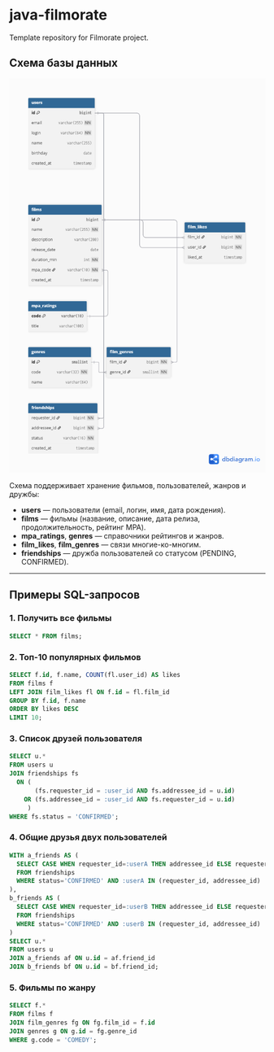 # java-filmorate

Template repository for Filmorate project.

## Схема базы данных

![Схема базы данных](docs/db-schema.png)

Схема поддерживает хранение фильмов, пользователей, жанров и дружбы:

- **users** — пользователи (email, логин, имя, дата рождения).
- **films** — фильмы (название, описание, дата релиза, продолжительность, рейтинг MPA).
- **mpa_ratings**, **genres** — справочники рейтингов и жанров.
- **film_likes**, **film_genres** — связи многие-ко-многим.
- **friendships** — дружба пользователей со статусом (PENDING, CONFIRMED).

---

## Примеры SQL-запросов

### 1. Получить все фильмы
```sql
SELECT * FROM films;
```

### 2. Топ-10 популярных фильмов
```sql
SELECT f.id, f.name, COUNT(fl.user_id) AS likes
FROM films f
LEFT JOIN film_likes fl ON f.id = fl.film_id
GROUP BY f.id, f.name
ORDER BY likes DESC
LIMIT 10;
```

### 3. Список друзей пользователя
```sql
SELECT u.*
FROM users u
JOIN friendships fs
  ON (
       (fs.requester_id = :user_id AND fs.addressee_id = u.id)
    OR (fs.addressee_id = :user_id AND fs.requester_id = u.id)
     )
WHERE fs.status = 'CONFIRMED';
```

### 4. Общие друзья двух пользователей
```sql
WITH a_friends AS (
  SELECT CASE WHEN requester_id=:userA THEN addressee_id ELSE requester_id END AS friend_id
  FROM friendships
  WHERE status='CONFIRMED' AND :userA IN (requester_id, addressee_id)
),
b_friends AS (
  SELECT CASE WHEN requester_id=:userB THEN addressee_id ELSE requester_id END AS friend_id
  FROM friendships
  WHERE status='CONFIRMED' AND :userB IN (requester_id, addressee_id)
)
SELECT u.*
FROM users u
JOIN a_friends af ON u.id = af.friend_id
JOIN b_friends bf ON u.id = bf.friend_id;
```

### 5. Фильмы по жанру
```sql
SELECT f.*
FROM films f
JOIN film_genres fg ON fg.film_id = f.id
JOIN genres g ON g.id = fg.genre_id
WHERE g.code = 'COMEDY';
```
